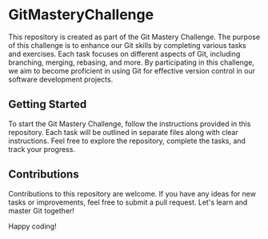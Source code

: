 # GitMasteryChallenge

This repository is created as part of the Git Mastery Challenge. The purpose of this challenge is to enhance our Git skills by completing various tasks and exercises. Each task focuses on different aspects of Git, including branching, merging, rebasing, and more. By participating in this challenge, we aim to become proficient in using Git for effective version control in our software development projects.

## Getting Started

To start the Git Mastery Challenge, follow the instructions provided in this repository. Each task will be outlined in separate files along with clear instructions. Feel free to explore the repository, complete the tasks, and track your progress.

## Contributions

Contributions to this repository are welcome. If you have any ideas for new tasks or improvements, feel free to submit a pull request. Let's learn and master Git together!

Happy coding!
